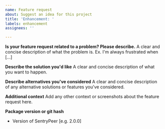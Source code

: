 ```yaml
---
name: Feature request
about: Suggest an idea for this project
title: 'Enhancement: '
labels: enhancement
assignees: ''

---
```


<!--SentryPeer features are generally contributed by the community.  If you are a developer and want to add a feature to SentryPeer, this can also be a good starting point for discussing it with the SentryPeer team prior to submitting your pull request.-->

**Is your feature request related to a problem? Please describe.**
A clear and concise description of what the problem is. Ex. I'm always frustrated when [...]

**Describe the solution you'd like**
A clear and concise description of what you want to happen.

**Describe alternatives you've considered**
A clear and concise description of any alternative solutions or features you've considered.

**Additional context**
Add any other context or screenshots about the feature request here.

**Package version or git hash**
- Version of SentryPeer [e.g. 2.0.0]
